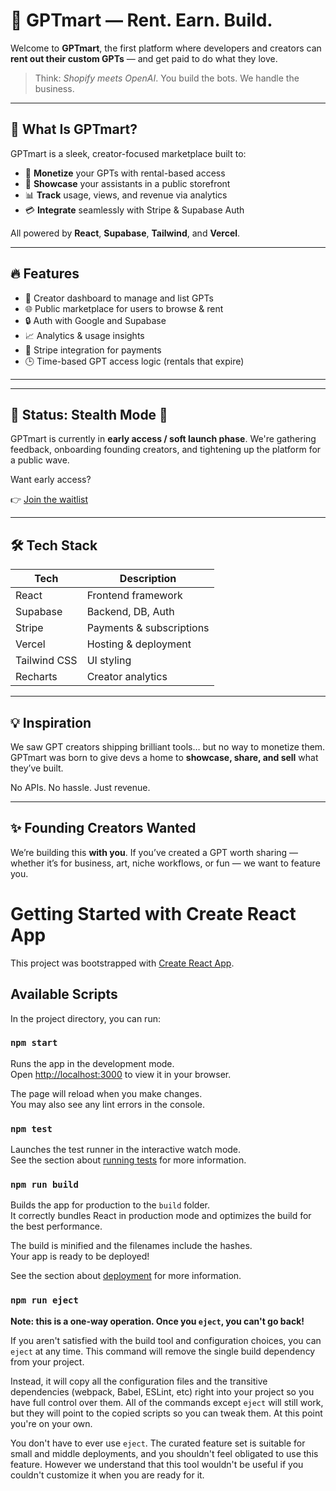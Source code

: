 # 🧠 GPTmart — Rent. Earn. Build.

Welcome to **GPTmart**, the first platform where developers and creators can **rent out their custom GPTs** — and get paid to do what they love.

> Think: *Shopify meets OpenAI*. You build the bots. We handle the business.


---

## 🚀 What Is GPTmart?

GPTmart is a sleek, creator-focused marketplace built to:

- 🎯 **Monetize** your GPTs with rental-based access
- 🧰 **Showcase** your assistants in a public storefront
- 📊 **Track** usage, views, and revenue via analytics
- 💳 **Integrate** seamlessly with Stripe & Supabase Auth

All powered by **React**, **Supabase**, **Tailwind**, and **Vercel**.

---

## 🔥 Features

- 🧠 Creator dashboard to manage and list GPTs
- 🌐 Public marketplace for users to browse & rent
- 🔒 Auth with Google and Supabase
- 📈 Analytics & usage insights
- 🧾 Stripe integration for payments
- 🕒 Time-based GPT access logic (rentals that expire)

---


---

## 🧪 Status: Stealth Mode 👀

GPTmart is currently in **early access / soft launch phase**. We're gathering feedback, onboarding founding creators, and tightening up the platform for a public wave.

Want early access?

👉 [Join the waitlist](https://notion-link.com/form) <!-- Replace with real Notion form -->

---

## 🛠️ Tech Stack

| Tech         | Description                |
|--------------|----------------------------|
| React        | Frontend framework         |
| Supabase     | Backend, DB, Auth          |
| Stripe       | Payments & subscriptions   |
| Vercel       | Hosting & deployment       |
| Tailwind CSS | UI styling                 |
| Recharts     | Creator analytics          |

---

## 💡 Inspiration

We saw GPT creators shipping brilliant tools… but no way to monetize them. GPTmart was born to give devs a home to **showcase, share, and sell** what they’ve built.

No APIs. No hassle. Just revenue.

---

## ✨ Founding Creators Wanted

We’re building this **with you**. If you’ve created a GPT worth sharing — whether it’s for business, art, niche workflows, or fun — we want to feature you.






# Getting Started with Create React App

This project was bootstrapped with [Create React App](https://github.com/facebook/create-react-app).

## Available Scripts

In the project directory, you can run:

### `npm start`

Runs the app in the development mode.\
Open [http://localhost:3000](http://localhost:3000) to view it in your browser.

The page will reload when you make changes.\
You may also see any lint errors in the console.

### `npm test`

Launches the test runner in the interactive watch mode.\
See the section about [running tests](https://facebook.github.io/create-react-app/docs/running-tests) for more information.

### `npm run build`

Builds the app for production to the `build` folder.\
It correctly bundles React in production mode and optimizes the build for the best performance.

The build is minified and the filenames include the hashes.\
Your app is ready to be deployed!

See the section about [deployment](https://facebook.github.io/create-react-app/docs/deployment) for more information.

### `npm run eject`

**Note: this is a one-way operation. Once you `eject`, you can't go back!**

If you aren't satisfied with the build tool and configuration choices, you can `eject` at any time. This command will remove the single build dependency from your project.

Instead, it will copy all the configuration files and the transitive dependencies (webpack, Babel, ESLint, etc) right into your project so you have full control over them. All of the commands except `eject` will still work, but they will point to the copied scripts so you can tweak them. At this point you're on your own.

You don't have to ever use `eject`. The curated feature set is suitable for small and middle deployments, and you shouldn't feel obligated to use this feature. However we understand that this tool wouldn't be useful if you couldn't customize it when you are ready for it.


